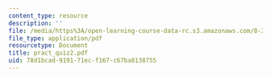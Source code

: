 ```yaml
---
content_type: resource
description: ''
file: /media/https%3A/open-learning-course-data-rc.s3.amazonaws.com/8-282j-introduction-to-astronomy-spring-2006/78d1bcad919171ecf167c67ba8138755_pract_quiz2.pdf
file_type: application/pdf
resourcetype: Document
title: pract_quiz2.pdf
uid: 78d1bcad-9191-71ec-f167-c67ba8138755
---
```

